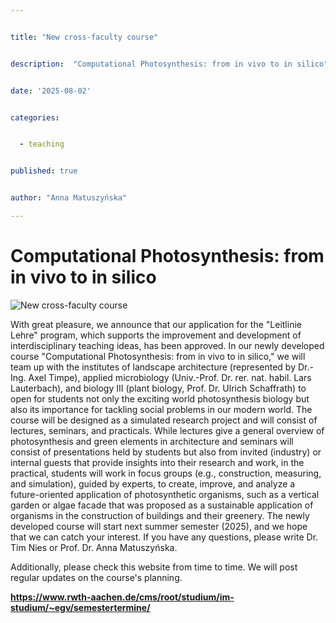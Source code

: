 ```yaml
---


title: "New cross-faculty course"


description:  "Computational Photosynthesis: from in vivo to in silico"


date: '2025-08-02'


categories:


  - teaching


published: true


author: "Anna Matuszyńska"

---
```


# Computational Photosynthesis: from in vivo to in silico

![New cross-faculty course](/news/crossfaculty.jpeg)

With great pleasure, we announce that our application for the "Leitlinie Lehre" program, which supports the improvement and development of interdisciplinary teaching ideas, has been approved. In our newly developed course "Computational Photosynthesis: from in vivo to in silico," we will team up with the institutes of landscape architecture (represented by Dr.-Ing. Axel Timpe), applied microbiology (Univ.-Prof. Dr. rer. nat. habil. Lars Lauterbach), and biology III (plant biology, Prof. Dr. Ulrich Schaffrath) to open for students not only the exciting world photosynthesis biology but also its importance for tackling social problems in our modern world.
The course will be designed as a simulated research project and will consist of lectures, seminars, and practicals. While lectures give a general overview of photosynthesis and green elements in architecture and seminars will consist of presentations held by students but also from invited (industry) or internal guests that provide insights into their research and work, in the practical, students will work in focus groups (e.g., construction, measuring, and simulation), guided by experts, to create, improve, and analyze a future-oriented application of photosynthetic organisms, such as a vertical garden or algae facade that was proposed as a sustainable application of organisms in the construction of buildings and their greenery.
The newly developed course will start next summer semester (2025), and we hope that we can catch your interest. If you have any questions, please write Dr. Tim Nies or Prof. Dr. Anna Matuszyńska.

Additionally, please check this website from time to time. We will post regular updates on the course's planning.

**https://www.rwth-aachen.de/cms/root/studium/im-studium/~egv/semestertermine/**
